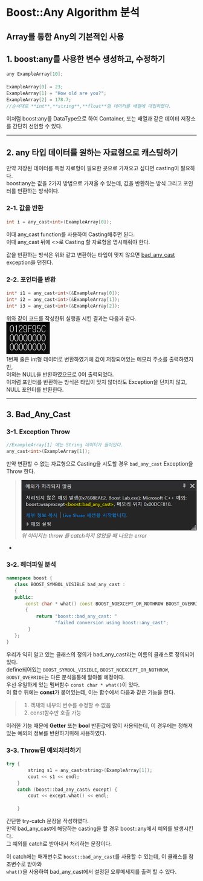 # Boost::Any Algorithm 분석
## Array를 통한 Any의 기본적인 사용

## 1. boost:any를 사용한 변수 생성하고, 수정하기
```C++
any ExampleArray[10];

ExampleArray[0] = 23;
ExampleArray[1] = "How old are you?";
ExampleArray[2] = 178.7;
//순서대로 **int**,**string**,**float**형 데이터를 배열에 대입하였다.
```
이처럼 boost:any를 DataType으로 하여 Container, 또는 배열과 같은 데이터 저장소를 간단히 선언할 수 있다.

---

## 2. any 타입 데이터를 원하는 자료형으로 캐스팅하기 
만약 저장된 데이터를 특정 자료형이 필요한 곳으로 가져오고 싶다면 casting이 필요하다.  
boost:any는 값을 2가지 방법으로 가져올 수 있는데, 값을 반환하는 방식 그리고 포인터를 반환하는 방식이다.
### 2-1. 값을 반환   
```C++
int i = any_cast<int>(ExampleArray[0]);
```
이때 any_cast function를 사용하여 Casting해주면 된다.   
이때 any_cast 뒤에 <>로 Casting 할 자료형을 명시해줘야 한다.

값을 반환하는 방식은 위와 같고 변환하는 타입이 맞지 않으면 [bad_any_cast](#bad_any_cast) exception을 던진다.   


### 2-2. 포인터를 반환
```C++
int* i1 = any_cast<int>(&ExampleArray[0]);
int* i2 = any_cast<int>(&ExampleArray[1]);
int* i3 = any_cast<int>(&ExampleArray[2]);
```
위와 같이 코드를 작성한뒤 실행을 시킨 결과는 다음과 같다.   
<img src="images/pointer_cast.png">   
1번째 줄은 int형 데이터로 변환하였기에 값이 저장되어있는 메모리 주소를 출력하였지만,  
이외는 NULL을 반환하였으므로 0이 출력되었다.   
이처럼 포인터를 반환하는 방식은 타입이 맞지 않더라도 Exception을 던지지 않고, NULL 포인터를 반환한다.

---

## 3. Bad_Any_Cast <a name="bad_any_cast"></a>
### 3-1. Exception Throw
```C++
//ExampleArray[1] 에는 String 데이터가 들어있다.
any_cast<int>(ExampleArray[1]);
```

만약 변환할 수 없는 자료형으로 Casting을 시도할 경우 ``bad_any_cast`` Exception을 Throw 한다.
><img src="images/bad_any_cast_exception.png"><br>
>*위 이미지는 throw 를 catch하지 않았을 때 나오는 error*

-
### 3-2. 헤더파일 분석
```c++
namespace boost {
   class BOOST_SYMBOL_VISIBLE bad_any_cast :
   {
   public:
       const char * what() const BOOST_NOEXCEPT_OR_NOTHROW BOOST_OVERRIDE
       {
           return "boost::bad_any_cast: "
                  "failed conversion using boost::any_cast";
        }
   };
}
```
우리가 익히 알고 있는 클래스의 정의가 bad_any_cast라는 이름의 클래스로 정의되어있다.   
define되어있는 `BOOST_SYMBOL_VISIBLE`, `BOOST_NOEXCEPT_OR_NOTHROW`, `BOOST_OVERRIDE`는 다른 분석을통해 알아볼 예정이다.   
우선 유일하게 있는 멤버함수 `const char * what()`이 있다.   
이 함수 뒤에는 **const**가 붙어있는데, 이는 함수에서 다음과 같은 기능을 한다.
>1. 객체의 내부의 변수를 수정할 수 없음
>2. const함수만 호출 가능   

이러한 기능 때문에 **Getter** 또는 **bool** 반환값에 많이 사용되는데, 이 경우에는 정해져있는 예외의 정보를 반환하기위해 사용하였다.

### 3-3. Throw된 예외처리하기
```c++
try {
        string s1 = any_cast<string>(ExampleArray[1]);
        cout << s1 << endl;
    }
    catch (boost::bad_any_cast& except) {
        cout << except.what() << endl;

    }
```
간단한 try-catch 문장을 작성하였다.   
만약 bad_any_cast에 해당하는 casting을 할 경우 boost::any에서 예외를 발생시킨다.   
그 예외를 catch로 받아내서 처리하는 문장이다.

이 catch에는 매개변수로 `boost::bad_any_cast`를 사용할 수 있는데, 이 클래스를 참조변수로 받아와   
`what()`을 사용하여 bad_any_cast에서 설정된 오류메세지를 출력 할 수 있다.





